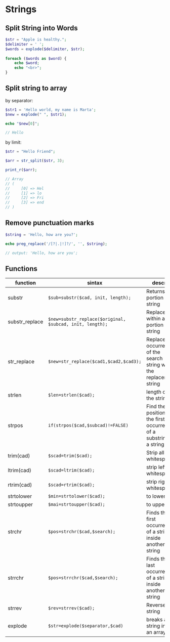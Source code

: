 # Strings

## Split String into Words

```php
$str = "Apple is healthy.";
$delimiter = ' ';
$words = explode($delimiter, $str);
 
foreach ($words as $word) {
    echo $word;
    echo "<br>";
}
```

## Split string to array

by separator:

```php
$str1 = 'Hello world, my name is Marta';
$new = explode(" ", $str1);

echo "$new[0]";

// Hello
```

by limit:

```php
$str = "Hello Friend";

$arr = str_split($str, 3);

print_r($arr);

// Array
// (
//     [0] => Hel
//     [1] => lo
//     [2] => Fri
//     [3] => end
// )
```

## Remove punctuation marks

```php
$string = 'Hello, how are you?';

echo preg_replace('/[?|.|!]?/', '', $string);

// output: 'Hello, how are you';
```

## Functions

function | sintax | descrip
-|-|-
substr | `$sub=substr($cad, init, length);` | Returns a portion of string
substr_replace | `$new=substr_replace($original, $subcad, init, length);` | Replace text within a portion of a string
str_replace | `$new=str_replace($cad1,$cad2,$cad3);` | Replace all occurrences of the search string with the replacement string
strlen | `$len=strlen($cad);` | length of the string
strpos | `if(strpos($cad,$subcad)!=FALSE)` | Find the position of the first occurrence of a substring in a string
trim(cad) | `$scad=trim($cad);` | Strip all whitespace
ltrim(cad) | `$scad=ltrim($cad);` | strip left whitespaces
rtrim(cad) | `$scad=rtrim($cad);` | strip right whitespaces
strtolower | `$min=strtolower($cad);` | to lower
strtoupper | `$mai=strtoupper($cad);` | to upper
strchr | `$pos=strchr($cad,$search);` | Finds the first occurrence of a string inside another string
strrchr | `$pos=strrchr($cad,$search);` | Finds the last occurrence of a string inside another string
strrev | `$rev=strrev($cad);` | Reverses a string
explode | `$str=explode($separator,$cad)` | breaks a string into an array